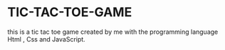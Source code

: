 # TIC-TAC-TOE-GAME
this is a tic tac toe game created by me with the programming language Html , Css and JavaScript.
